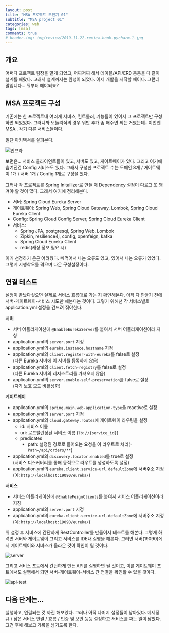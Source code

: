 ```yaml
---  
layout: post  
title: "MSA 프로젝트 도전기 01"
subtitle: "MSA project 01"  
categories: web  
tags: [msa]   
comments: true  
# header-img: img/review/2019-11-22-review-book-pycharm-1.jpg  
---  
```

  
## 개요  
어쩌다 프로젝트 팀장을 맡게 되었고, 어찌저찌 해서 테이블/API/ERD 등등을 다 같이 설계를 해왔다. 고래서 설계까지는 완성이 되었다. 이제 개발을 시작할 때이다. 그런데 말입니다... 뭐부터 해야되죠?

## MSA 프로젝트 구성

기존에는 한 프로젝트내 여러개 서비스, 컨트롤러, 기능들이 있어서 그 프로젝트만 구성하면 되었었다. 그러니까 모놀리식의 경우 뭐만 추가 좀 해주면 되는 거였는데.. 이번엔 MSA.. 각기 다른 서비스들이다.

일단 아키텍쳐를 살펴본다.

![인프라](https://zzangkkmin.github.io/assets/img/postImages/2025-03-12-architecture-23team.png)

보면은... 서비스 클라이언트들이 있고, 서버도 있고, 게이트웨이가 있다. 그리고 여기에 숨겨진건 Config 서비스도 있다. 그래서 구성한 프로젝트 수는 도메인 8개 / 게이트웨이 1개 / 서버 1개 / Config 1개로 구성을 했다.

그러나 각 프로젝트를 Spring Initailizer로 만들 때 Dependency 설정이 다르고 또 챙겨야 할 것이 많다. 그래서 여기에 정리해본다.

- 서버: Spring Cloud Eureka Server
- 게이트웨이: Spring Web, Spring Cloud Gateway, Lombok, Spring Cloud Eureka Client
- Config: Spring Cloud Config Server, Spring Cloud Eureka Client
- 서비스:
  - Spring JPA, postgresql, Spring Web, Lombok
  - Zipkin, resilience4j, config, openfeign, kafka
  - Spring Cloud Eureka Client
  - redis(캐싱 정보 필요 시)

이거 선정하기 은근 어려웠다. 빼먹어서 나는 오류도 있고, 있어서 나는 오류가 있었다. 그렇게 시행착오를 겪으며 나온 구성설정이다.

## 연결 테스트
설정이 끝났다싶으면 실제로 서비스 흐름대로 가는 지 확인해본다. 아직 다 만들기 전에 서버-게이트웨이-서비스 시도만 해본다는 것이다. 그렇기 위해선 각 서비스별로 application.yml 설정을 건드려 줘야한다.

**서버**
- 서버 어플리케이션에 `@EnableEurekaServer`를 붙여서 서버 어플리케이션이라 지칭
- application.yml의 `server.port` 지정
- application.yml의 `eureka.instance.hostname` 지정
- application.yml의 `client.register-with-eureka`를 false로 설정  
  (다른 Eureka 서버에 이 서버를 등록하지 않음)
- application.yml의 `client.fetch-registry`를 false로 설정  
  (다른 Eureka 서버의 레지스트리를 가져오지 않음)
- application.yml의 `server.enable-self-preservation`를 false로 설정  
  (자기 보호 모드 비활성화)

**게이트웨이**
- application.yml의 `spring.main.web-application-type`을 reactive로 설정
- application.yml의 `server.port` 지정
- application.yml의 `cloud.gateway.routes`에 게이트웨이 라우팅을 설정
  - id: 서비스 이름
  - uri: 로드밸런싱된 서비스 이름 (`lb://{service_id}`)
  - predicates
    - path: 설정된 경로로 들어오는 요청을 이 라우트로 처리(`- Path=/api/orders/**`)
- application.yml의 `discovery.locator.enabled`를 true로 설정  
  (서비스 디스커버리를 통해 동적으로 라우트를 생성하도록 설정)
- application.yml의 `eureka.client.service-url.defaultZone`에 서버주소 지정  
  (예: `http://localhost:19090/eureka/`)

**서비스**
- 서비스 어플리케이션에 `@EnableFeignClients`를 붙여서 서비스 어플리케이션이라 지칭
- application.yml의 `server.port` 지정
- application.yml의 `eureka.client.service-url.defaultZone`에 서버주소 지정  
  (예: `http://localhost:19090/eureka/`)

위 설정 후 서비스에 간단하게 RestController를 만들어서 테스트를 해본다. 그렇게 하려면 서버와 게이트웨이 그리고 서비스를 IDE내 실행을 해본다. 그러면 서버(19090)에서 게이트웨이와 서비스가 올라온 것이 확인이 될 것이다.

![server](https://zzangkkmin.github.io/assets/img/postImages/2025-03-13-server.png)

그리고 서비스 포트에서 간단하게 만든 API를 실행하면 될 것이고, 이를 게이트웨이 포트에서도 실행해서 되면 서버-게이트웨이-서비스 간 연결을 확인할 수 있을 것이다.

![api-test](https://zzangkkmin.github.io/assets/img/postImages/2025-03-13-api-test.png)

## 다음 단계는...

실행하고, 연결되는 것 까진 해보았다. 그러나 아직 나머지 설정들이 남아있다. 메세징 큐 / 남은 서비스 연결 / 흐름 / 인증 및 보안 등등 설정하고 서비스를 짜는 일이 남았다. 그건 후에 해보고 기록을 남기도록 한다.